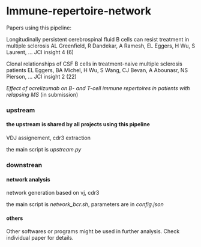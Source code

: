 # Immune-repertoire-network

Papers using this pipeline:

Longitudinally persistent cerebrospinal fluid B cells can resist treatment in multiple sclerosis
AL Greenfield, R Dandekar, A Ramesh, EL Eggers, H Wu, S Laurent, ...
JCI insight 4 (6)

Clonal relationships of CSF B cells in treatment-naive multiple sclerosis patients
EL Eggers, BA Michel, H Wu, S Wang, CJ Bevan, A Abounasr, NS Pierson, ...
JCI insight 2 (22)

*Effect of ocrelizumab on B- and T-cell immune repertoires in patients with relapsing MS* (in submission)

### upstream

#### the upstream is shared by all projects using this pipeline

VDJ assignement, cdr3 extraction

the main script is *upstream.py*

### downstrean

#### network analysis

network generation based on vj, cdr3

the main script is *network_bcr.sh*, parameters are in  *config.json* 

#### others

Other softwares or programs might be used in further analysis. Check individual paper for details.

